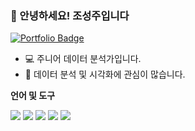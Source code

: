 ### 👋 안녕하세요! 조성주입니다
[![Portfolio Badge](https://img.shields.io/badge/Portfolio-ffffff?style=flat-square&logo=Notion&logoColor=black&link=https://www.notion.so/Geon-Lee-0a2ead807ec24791b5f75a5d0974fca8)](https://www.notion.so/76c835c4bfb244679333e4a300c46805)


* 💻 주니어 데이터 분석가입니다.
* 🎨 데이터 분석 및 시각화에 관심이 많습니다.

**언어 및 도구**  

<img src="https://img.shields.io/badge/Python-3776AB?style=for-the-badge&logo=Python&logoColor=white">  <img src="https://img.shields.io/badge/Oracle-F80000?style=for-the-badge&logo=Oracle&logoColor=white">  <img src="https://img.shields.io/badge/Tableau-E97627?style=for-the-badge&logo=Tableau&logoColor=white">
<img src="https://img.shields.io/badge/GitHub-181717?style=for-the-badge&logo=GitHub&logoColor=white"> <img src="https://img.shields.io/badge/Qgis-589632?style=for-the-badge&logo=Qgis&logoColor=white">
